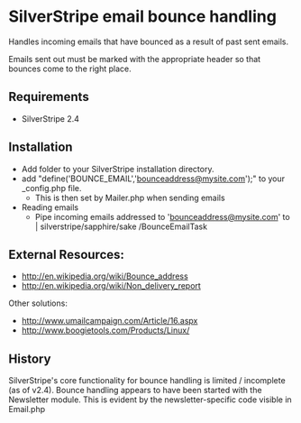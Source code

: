 SilverStripe email bounce handling
==================================

Handles incoming emails that have bounced as a result of past sent emails.

Emails sent out must be marked with the appropriate header so that bounces come to the right place.

## Requirements

 * SilverStripe 2.4

## Installation

 * Add folder to your SilverStripe installation directory.
 * add "define('BOUNCE_EMAIL','bounceaddress@mysite.com');" to your _config.php file.
 	- This is then set by Mailer.php when sending emails
 * Reading emails
 	- Pipe incoming emails addressed to 'bounceaddress@mysite.com' to | silverstripe/sapphire/sake /BounceEmailTask
 	
 
## External Resources:

 * http://en.wikipedia.org/wiki/Bounce_address
 * http://en.wikipedia.org/wiki/Non_delivery_report
 
Other solutions:
 
 * http://www.umailcampaign.com/Article/16.aspx
 * http://www.boogietools.com/Products/Linux/

 ## History

SilverStripe's core functionality for bounce handling is limited / incomplete (as of v2.4).
Bounce handling appears to have been started with the Newsletter module. This is evident by
the newsletter-specific code visible in Email.php